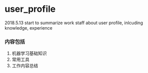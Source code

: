 # user_profile

2018.5.13 start to summarize work staff about user profile, inlcuding knowledge, experience

### 内容包括
1. 机器学习基础知识
2. 常用工具
3. 工作内容总结

